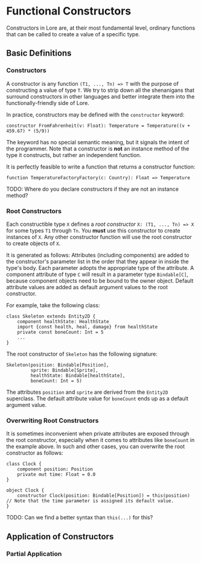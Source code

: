 # Functional Constructors

Constructors in Lore are, at their most fundamental level, ordinary functions that can be called to create a value of a specific type.


## Basic Definitions

### Constructors

A constructor is any function `(T1, ..., Tn) => T` with the purpose of constructing a value of type `T`. We try to strip down all the shenanigans that surround constructors in other languages and better integrate them into the functionally-friendly side of Lore.

In practice, constructors may be defined with the `constructor` keyword:

    constructor FromFahrenheit(v: Float): Temperature = Temperature((v + 459.67) * (5/9))

The keyword has no special semantic meaning, but it signals the intent of the programmer. Note that a constructor is **not** an instance method of the type it constructs, but rather an independent function.

It is perfectly feasible to write a function that returns a constructor function:

    function TemperatureFactoryFactory(c: Country): Float => Temperature

TODO: Where do you declare constructors if they are not an instance method?


### Root Constructors

Each constructible type `X` defines a *root constructor* `X: (T1, ..., Tn) => X` for some types `T1` through `Tn`. You **must** use this constructor to create instances of `X`. Any other constructor function will use the root constructor to create objects of `X`.

It is generated as follows: Attributes (including components) are added to the constructor's parameter list in the order that they appear in inside the type's body. Each parameter adopts the appropriate type of the attribute. A component attribute of type `C` will result in a parameter type `Bindable[C]`, because component objects need to be bound to the owner object. Default attribute values are added as default argument values to the root constructor.

For example, take the following class:

    class Skeleton extends Entity2D {
        component healthState: HealthState
        import {const health, heal, damage} from healthState
        private const boneCount: Int = 5
        ...
    }

The root constructor of `Skeleton` has the following signature:

    Skeleton(position: Bindable[Position],
             sprite: Bindable[Sprite],
             healthState: Bindable[healthState],
             boneCount: Int = 5)

The attributes `position` and `sprite` are derived from the `Entity2D` superclass. The default attribute value for `boneCount` ends up as a default argument value.


### Overwriting Root Constructors

It is sometimes inconvenient when private attributes are exposed through the root constructor, especially when it comes to attributes like `boneCount` in the example above. In such and other cases, you can overwrite the root constructor as follows:

    class Clock {
        component position: Position
        private mut time: Float = 0.0
    }

    object Clock {
        constructor Clock(position: Bindable[Position]) = this(position) // Note that the time parameter is assigned its default value.
    }

TODO: Can we find a better syntax than `this(...)` for this?


## Application of Constructors

### Partial Application
